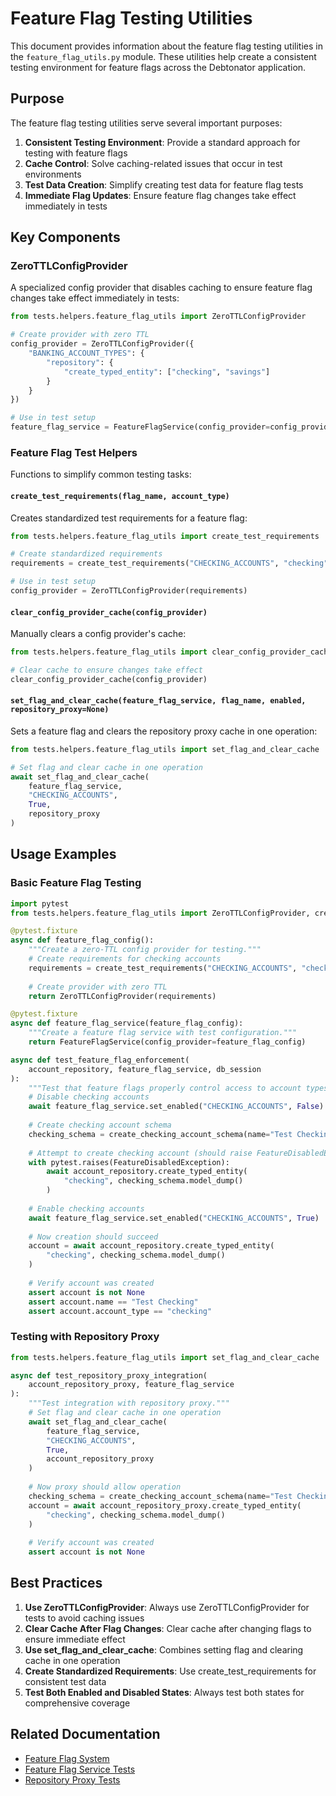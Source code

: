 # Feature Flag Testing Utilities

This document provides information about the feature flag testing utilities in the `feature_flag_utils.py` module. These utilities help create a consistent testing environment for feature flags across the Debtonator application.

## Purpose

The feature flag testing utilities serve several important purposes:

1. **Consistent Testing Environment**: Provide a standard approach for testing with feature flags
2. **Cache Control**: Solve caching-related issues that occur in test environments
3. **Test Data Creation**: Simplify creating test data for feature flag tests
4. **Immediate Flag Updates**: Ensure feature flag changes take effect immediately in tests

## Key Components

### ZeroTTLConfigProvider

A specialized config provider that disables caching to ensure feature flag changes take effect immediately in tests:

```python
from tests.helpers.feature_flag_utils import ZeroTTLConfigProvider

# Create provider with zero TTL
config_provider = ZeroTTLConfigProvider({
    "BANKING_ACCOUNT_TYPES": {
        "repository": {
            "create_typed_entity": ["checking", "savings"]
        }
    }
})

# Use in test setup
feature_flag_service = FeatureFlagService(config_provider=config_provider)
```

### Feature Flag Test Helpers

Functions to simplify common testing tasks:

#### `create_test_requirements(flag_name, account_type)`

Creates standardized test requirements for a feature flag:

```python
from tests.helpers.feature_flag_utils import create_test_requirements

# Create standardized requirements
requirements = create_test_requirements("CHECKING_ACCOUNTS", "checking")

# Use in test setup
config_provider = ZeroTTLConfigProvider(requirements)
```

#### `clear_config_provider_cache(config_provider)`

Manually clears a config provider's cache:

```python
from tests.helpers.feature_flag_utils import clear_config_provider_cache

# Clear cache to ensure changes take effect
clear_config_provider_cache(config_provider)
```

#### `set_flag_and_clear_cache(feature_flag_service, flag_name, enabled, repository_proxy=None)`

Sets a feature flag and clears the repository proxy cache in one operation:

```python
from tests.helpers.feature_flag_utils import set_flag_and_clear_cache

# Set flag and clear cache in one operation
await set_flag_and_clear_cache(
    feature_flag_service, 
    "CHECKING_ACCOUNTS", 
    True,
    repository_proxy
)
```

## Usage Examples

### Basic Feature Flag Testing

```python
import pytest
from tests.helpers.feature_flag_utils import ZeroTTLConfigProvider, create_test_requirements

@pytest.fixture
async def feature_flag_config():
    """Create a zero-TTL config provider for testing."""
    # Create requirements for checking accounts
    requirements = create_test_requirements("CHECKING_ACCOUNTS", "checking")
    
    # Create provider with zero TTL
    return ZeroTTLConfigProvider(requirements)

@pytest.fixture
async def feature_flag_service(feature_flag_config):
    """Create a feature flag service with test configuration."""
    return FeatureFlagService(config_provider=feature_flag_config)

async def test_feature_flag_enforcement(
    account_repository, feature_flag_service, db_session
):
    """Test that feature flags properly control access to account types."""
    # Disable checking accounts
    await feature_flag_service.set_enabled("CHECKING_ACCOUNTS", False)
    
    # Create checking account schema
    checking_schema = create_checking_account_schema(name="Test Checking")
    
    # Attempt to create checking account (should raise FeatureDisabledException)
    with pytest.raises(FeatureDisabledException):
        await account_repository.create_typed_entity(
            "checking", checking_schema.model_dump()
        )
    
    # Enable checking accounts
    await feature_flag_service.set_enabled("CHECKING_ACCOUNTS", True)
    
    # Now creation should succeed
    account = await account_repository.create_typed_entity(
        "checking", checking_schema.model_dump()
    )
    
    # Verify account was created
    assert account is not None
    assert account.name == "Test Checking"
    assert account.account_type == "checking"
```

### Testing with Repository Proxy

```python
from tests.helpers.feature_flag_utils import set_flag_and_clear_cache

async def test_repository_proxy_integration(
    account_repository_proxy, feature_flag_service
):
    """Test integration with repository proxy."""
    # Set flag and clear cache in one operation
    await set_flag_and_clear_cache(
        feature_flag_service,
        "CHECKING_ACCOUNTS",
        True,
        account_repository_proxy
    )
    
    # Now proxy should allow operation
    checking_schema = create_checking_account_schema(name="Test Checking")
    account = await account_repository_proxy.create_typed_entity(
        "checking", checking_schema.model_dump()
    )
    
    # Verify account was created
    assert account is not None
```

## Best Practices

1. **Use ZeroTTLConfigProvider**: Always use ZeroTTLConfigProvider for tests to avoid caching issues
2. **Clear Cache After Flag Changes**: Clear cache after changing flags to ensure immediate effect
3. **Use set_flag_and_clear_cache**: Combines setting flag and clearing cache in one operation
4. **Create Standardized Requirements**: Use create_test_requirements for consistent test data
5. **Test Both Enabled and Disabled States**: Always test both states for comprehensive coverage

## Related Documentation

- [Feature Flag System](../../../../docs/adr/021-feature-flag-system.md)
- [Feature Flag Service Tests](../../unit/services/feature_flags/test_feature_flag_service.py)
- [Repository Proxy Tests](../../integration/repositories/test_factory.py)
